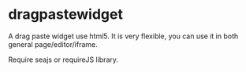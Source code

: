 dragpastewidget
===============

A drag paste widget use html5. It is very flexible, you can use it in both general page/editor/iframe. 

Require seajs or requireJS library.
